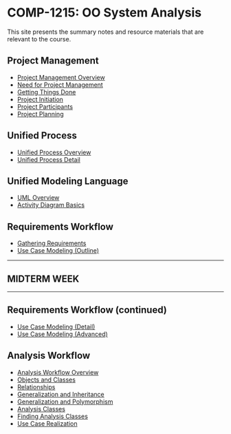 # COMP-1215: OO System Analysis #

This site presents the summary notes and resource materials that are relevant to the course.

## Project Management ##

- [Project Management Overview](pages/oosa-s01e01-PM_Overview.md)
- [Need for Project Management](pages/oosa-s01e02-Need_for_PM.md)
- [Getting Things Done](pages/oosa-s02e01-GTD.md)
- [Project Initiation](pages/oosa-s02e02-Project_Initiation.md)
- [Project Participants](pages/oosa-s02e03-Project_Participants.md)
- [Project Planning](pages/oosa-s02e04-Project_Planning.md)

<!--
We are moving this to the OOSD course
- [Feasibility Analysis](pages/oosa-s02e05-Feasibility.md)
-->

## Unified Process ##

- [Unified Process Overview](pages/oosa-s03e01-UP_Overview.md)
- [Unified Process Detail](pages/oosa-s03e02-Unified_Process.md)

## Unified Modeling Language ##

- [UML Overview](pages/oosa-s04e01-UML_Overview.md)
- [Activity Diagram Basics](pages/oosa-s04e02-Activity_Basics.md)

## Requirements Workflow ##

- [Gathering Requirements](pages/oosa-s05e01-Requirements_Workflow.md)
- [Use Case Modeling (Outline)](pages/oosa-s05e02-Use_Case_Diagrams.md)

---

## MIDTERM WEEK ##

---

## Requirements Workflow (continued) ##

- [Use Case Modeling (Detail)](pages/oosa-s06e01-Use_Case_Descriptions.md)
- [Use Case Modeling (Advanced)](pages/oosa-s07e01-Advanced_Use_Case_Modeling.md)

## Analysis Workflow ##

- [Analysis Workflow Overview](pages/oosa-s08e01-Analysis_Workflow.md)
- [Objects and Classes](pages/oosa-s09e01-Objects_Classes.md)
- [Relationships](pages/oosa-s10e01-Relationships.md)
- [Generalization and Inheritance](pages/oosa-s11e01-Inheritance.md)
- [Generalization and Polymorphism](pages/oosa-s11e02-Polymorphism.md)
- [Analysis Classes](pages/oosa-s12e01-Analysis_Classes.md)
- [Finding Analysis Classes](pages/oosa-s12e02-Finding_Analysis_Classes.md)
- [Use Case Realization](pages/oosa-s13e01-Use_Case_Realization.md)
